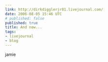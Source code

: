 ```yaml
---
link: http://dirkdigglerjr81.livejournal.com/
date: 2006-08-05 15:46 UTC
# published: false
published: true
title: And now...
tags:
- livejournal
- blog
---
```


jamie

